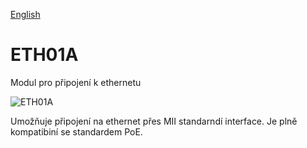 
[English](./README.md)
<!--- module --->
# ETH01A
<!--- Emodule --->

<!--- subtitle --->Modul pro připojení k ethernetu<!--- Esubtitle --->

![ETH01A](/doc/img/ETH01A_QRcode.png)

<!--- description --->Umožňuje připojení na ethernet přes MII standarndí interface. Je plně kompatibiní se standardem PoE. <!--- Edescription --->
            